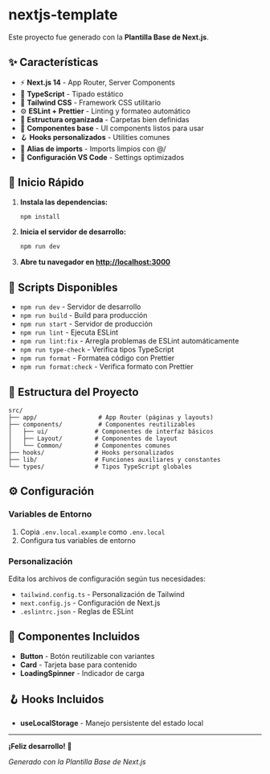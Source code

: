 # nextjs-template

Este proyecto fue generado con la **Plantilla Base de Next.js**.

## ✨ Características

- ⚡ **Next.js 14** - App Router, Server Components
- 🔷 **TypeScript** - Tipado estático 
- 🎨 **Tailwind CSS** - Framework CSS utilitario
- ⚙️ **ESLint + Prettier** - Linting y formateo automático
- 📁 **Estructura organizada** - Carpetas bien definidas
- 🧩 **Componentes base** - UI components listos para usar
- 🪝 **Hooks personalizados** - Utilities comunes
- 🎯 **Alias de imports** - Imports limpios con @/
- 🔧 **Configuración VS Code** - Settings optimizados

## 🚀 Inicio Rápido

1. **Instala las dependencias:**
   ```bash
   npm install
   ```

2. **Inicia el servidor de desarrollo:**
   ```bash
   npm run dev
   ```

3. **Abre tu navegador en [http://localhost:3000](http://localhost:3000)**

## 📜 Scripts Disponibles

- `npm run dev` - Servidor de desarrollo
- `npm run build` - Build para producción  
- `npm run start` - Servidor de producción
- `npm run lint` - Ejecuta ESLint
- `npm run lint:fix` - Arregla problemas de ESLint automáticamente
- `npm run type-check` - Verifica tipos TypeScript
- `npm run format` - Formatea código con Prettier
- `npm run format:check` - Verifica formato con Prettier

## 📁 Estructura del Proyecto

```
src/
├── app/                 # App Router (páginas y layouts)
├── components/          # Componentes reutilizables
│   ├── ui/             # Componentes de interfaz básicos
│   ├── Layout/         # Componentes de layout
│   └── Common/         # Componentes comunes
├── hooks/              # Hooks personalizados
├── lib/                # Funciones auxiliares y constantes
└── types/              # Tipos TypeScript globales
```

## ⚙️ Configuración

### Variables de Entorno

1. Copia `.env.local.example` como `.env.local`
2. Configura tus variables de entorno

### Personalización

Edita los archivos de configuración según tus necesidades:
- `tailwind.config.ts` - Personalización de Tailwind
- `next.config.js` - Configuración de Next.js
- `.eslintrc.json` - Reglas de ESLint

## 🎨 Componentes Incluidos

- **Button** - Botón reutilizable con variantes
- **Card** - Tarjeta base para contenido
- **LoadingSpinner** - Indicador de carga

## 🪝 Hooks Incluidos

- **useLocalStorage** - Manejo persistente del estado local

---

**¡Feliz desarrollo! 🎉**

_Generado con la Plantilla Base de Next.js_